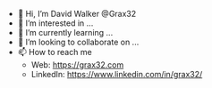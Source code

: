 - 👋 Hi, I’m David Walker @Grax32
- 👀 I’m interested in ...
- 🌱 I’m currently learning ...
- 💞️ I’m looking to collaborate on ...
- 📫 How to reach me 
  * Web: https://grax32.com
  * LinkedIn: https://www.linkedin.com/in/grax32/

<!---
Grax32/Grax32 is a ✨ special ✨ repository because its `README.md` (this file) appears on your GitHub profile.
You can click the Preview link to take a look at your changes.
--->
